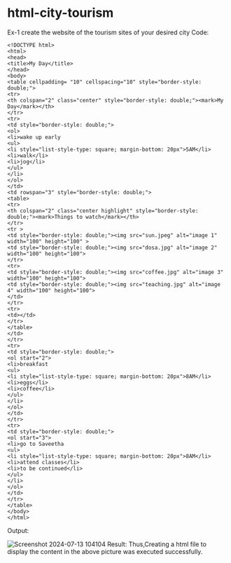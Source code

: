 # html-city-tourism
Ex-1
create the website of the tourism sites of your desired city 
Code:
```
<!DOCTYPE html>
<html>
<head>
<title>My Day</title>
</head>
<body>
<table cellpadding= "10" cellspacing="10" style="border-style: double;">
<tr>
<th colspan="2" class="center" style="border-style: double;"><mark>My Day</mark></th>
</tr>
<tr>
<td style="border-style: double;">
<ol>
<li>wake up early
<ul>
<li style="list-style-type: square; margin-bottom: 20px">5AM</li>
<li>walk</li>
<li>jog</li>
</ul>
</li>
</ol>
</td>
<td rowspan="3" style="border-style: double;">
<table>
<tr>
<th colspan="2" class="center highlight" style="border-style: double;"><mark>Things to watch</mark></th>
</tr>
<tr >
<td style="border-style: double;"><img src="sun.jpeg" alt="image 1" width="100" height="100" >
<td style="border-style: double;"><img src="dosa.jpg" alt="image 2" width="100" height="100">
</tr>
<tr>
<td style="border-style: double;"><img src="coffee.jpg" alt="image 3" width="100" height="100">
<td style="border-style: double;"><img src="teaching.jpg" alt="image 4" width="100" height="100">
</td>
</tr>
<tr>
<td></td>
</tr>
</table>
</td>
</tr>
<tr>
<td style="border-style: double;">
<ol start="2">
<li>breakfast
<ul>
<li style="list-style-type: square; margin-bottom: 20px">8AM</li>
<li>eggs</li>
<li>coffee</li>
</ul>
</li>
</ol>
</td>
</tr>
<tr>
<td style="border-style: double;">
<ol start="3">
<li>go to Saveetha
<ul>
<li style="list-style-type: square; margin-bottom: 20px">8AM</li>
<li>attend classes</li>
<li>to be continued</li>
</ul>
</li>
</ol>
</td>
</tr>
</table>
</body>
</html>
```
Output:

![Screenshot 2024-07-13 104104](https://github.com/user-attachments/assets/d9469aab-fd0b-4af2-88cd-ae99c190146a)
Result:
Thus,Creating a html file to display the content in the above picture was executed successfully.
